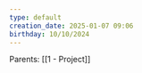 ```yaml
---
type: default
creation_date: 2025-01-07 09:06
birthday: 10/10/2024
---
```



Parents: [[1 - Project]] 
